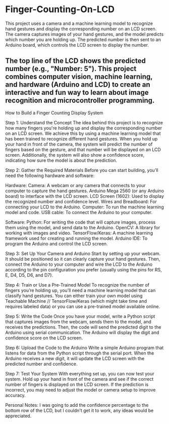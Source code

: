 # Finger-Counting-On-LCD
This project uses a camera and a machine learning model to recognize hand gestures and display the corresponding number on an LCD screen. The camera captures images of your hand gestures, and the model predicts which number you are holding up. The predicted number is then sent to an Arduino board, which controls the LCD screen to display the number.

The top line of the LCD shows the predicted number (e.g., "Number: 5"). This project combines computer vision, machine learning, and hardware (Arduino and LCD) to create an interactive and fun way to learn about image recognition and microcontroller programming.
--------------------------------------------------------------------------------------------------------------------------------------------------------------------------------------------------------------------
How to Build a Finger Counting Display System

Step 1: Understand the Concept The idea behind this project is to recognize how many fingers you're holding up and display the corresponding number on an LCD screen. We achieve this by using a machine learning model that has been trained to recognize different hand gestures. When you hold up your hand in front of the camera, the system will predict the number of fingers based on the gesture, and that number will be displayed on an LCD screen. Additionally, the system will also show a confidence score, indicating how sure the model is about the prediction.

Step 2: Gather the Required Materials Before you can start building, you’ll need the following hardware and software:

Hardware:
Camera: A webcam or any camera that connects to your computer to capture the hand gestures.
Arduino Mega 2560 (or any Arduino board) to interface with the LCD screen.
LCD Screen (1602): Used to display the recognized number and confidence level.
Wires and Breadboard: For connecting your LCD to the Arduino.
Computer: To run the machine learning model and code.
USB cable: To connect the Arduino to your computer.

Software:
Python: For writing the code that will capture images, process them using the model, and send data to the Arduino.
OpenCV: A library for working with images and video.
TensorFlow/Keras: A machine learning framework used for creating and running the model.
Arduino IDE: To program the Arduino and control the LCD screen.

Step 3: Set Up Your Camera and Arduino Start by setting up your webcam. It should be positioned so it can clearly capture your hand gestures. Then, connect the Arduino to your computer and wire the LCD to the Arduino according to the pin configuration you prefer (usually using the pins for RS, E, D4, D5, D6, and D7).

Step 4: Train or Use a Pre-Trained Model To recognize the number of fingers you’re holding up, you’ll need a machine learning model that can classify hand gestures. You can either train your own model using Teachable Machine  // TensorFlow/Keras (which might take time and requires labeled data) or you can use a pre-trained model available online. 

Step 5: Write the Code Once you have your model, write a Python script that captures images from the webcam, sends them to the model, and receives the predictions. Then, the code will send the predicted digit to the Arduino using serial communication. The Arduino will display the digit and confidence score on the LCD screen.

Step 6: Upload the Code to the Arduino Write a simple Arduino program that listens for data from the Python script through the serial port. When the Arduino receives a new digit, it will update the LCD screen with the predicted number and confidence.

Step 7: Test Your System With everything set up, you can now test your system. Hold up your hand in front of the camera and see if the correct number of fingers is displayed on the LCD screen. If the prediction is incorrect, you may need to adjust the model or camera setup to improve accuracy.

Personal Notes: I was going to add the confidence percentage to the bottom row of the LCD, but I couldn't get it to work, any ideas would be appreciated. 
